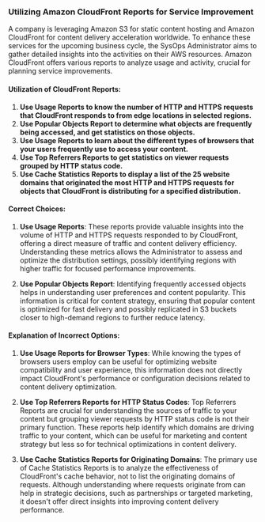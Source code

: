 ### Utilizing Amazon CloudFront Reports for Service Improvement

A company is leveraging Amazon S3 for static content hosting and Amazon CloudFront for content delivery acceleration worldwide. To enhance these services for the upcoming business cycle, the SysOps Administrator aims to gather detailed insights into the activities on their AWS resources. Amazon CloudFront offers various reports to analyze usage and activity, crucial for planning service improvements.

#### Utilization of CloudFront Reports:

1. **Use Usage Reports to know the number of HTTP and HTTPS requests that CloudFront responds to from edge locations in selected regions.**
2. **Use Popular Objects Report to determine what objects are frequently being accessed, and get statistics on those objects.**
3. **Use Usage Reports to learn about the different types of browsers that your users frequently use to access your content.**
4. **Use Top Referrers Reports to get statistics on viewer requests grouped by HTTP status code.**
5. **Use Cache Statistics Reports to display a list of the 25 website domains that originated the most HTTP and HTTPS requests for objects that CloudFront is distributing for a specified distribution.**

#### Correct Choices:

1. **Use Usage Reports**: These reports provide valuable insights into the volume of HTTP and HTTPS requests responded to by CloudFront, offering a direct measure of traffic and content delivery efficiency. Understanding these metrics allows the Administrator to assess and optimize the distribution settings, possibly identifying regions with higher traffic for focused performance improvements.
    
2. **Use Popular Objects Report**: Identifying frequently accessed objects helps in understanding user preferences and content popularity. This information is critical for content strategy, ensuring that popular content is optimized for fast delivery and possibly replicated in S3 buckets closer to high-demand regions to further reduce latency.
    

#### Explanation of Incorrect Options:

1. **Use Usage Reports for Browser Types**: While knowing the types of browsers users employ can be useful for optimizing website compatibility and user experience, this information does not directly impact CloudFront's performance or configuration decisions related to content delivery optimization.
    
2. **Use Top Referrers Reports for HTTP Status Codes**: Top Referrers Reports are crucial for understanding the sources of traffic to your content but grouping viewer requests by HTTP status code is not their primary function. These reports help identify which domains are driving traffic to your content, which can be useful for marketing and content strategy but less so for technical optimizations in content delivery.
    
3. **Use Cache Statistics Reports for Originating Domains**: The primary use of Cache Statistics Reports is to analyze the effectiveness of CloudFront's cache behavior, not to list the originating domains of requests. Although understanding where requests originate from can help in strategic decisions, such as partnerships or targeted marketing, it doesn't offer direct insights into improving content delivery performance.